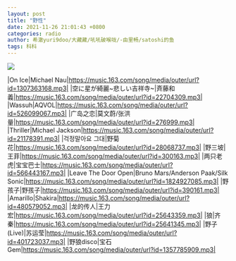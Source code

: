 ```yaml
---
layout: post
title: "野性"
date: 2021-11-26 21:01:43 +0800
categories: radio
author: 希澈yuri9doo/大藏藏/吼吼破喉咙/-由里畅/satoshi的鱼
tags: 科科
---
```

![]({{site.baseurl}}/images/cover_20211126.jpg)

|On Ice|Michael Nau|https://music.163.com/song/media/outer/url?id=1307363168.mp3|
|空に星が綺麗~悲しい吉祥寺~|斉藤和義|https://music.163.com/song/media/outer/url?id=22704309.mp3|
|Wassuh|AQVOL|https://music.163.com/song/media/outer/url?id=526099067.mp3|
|广岛之恋|莫文蔚/张洪量|https://music.163.com/song/media/outer/url?id=276999.mp3|
|Thriller|Michael Jackson|https://music.163.com/song/media/outer/url?id=21178391.mp3|
|걱정말아요 그대|野菊花|https://music.163.com/song/media/outer/url?id=28068737.mp3|
|野三坡|王菲|https://music.163.com/song/media/outer/url?id=300163.mp3|
|两只老虎|宝宝巴士|https://music.163.com/song/media/outer/url?id=566443167.mp3|
|Leave The Door Open|Bruno Mars/Anderson Paak/Silk Sonic|https://music.163.com/song/media/outer/url?id=1824927085.mp3|
|野孩子|野孩子|https://music.163.com/song/media/outer/url?id=390161.mp3|
|Amarillo|Shakira|https://music.163.com/song/media/outer/url?id=480579052.mp3|
|龙的传人|王力宏|https://music.163.com/song/media/outer/url?id=25643359.mp3|
|狼|齐秦|https://music.163.com/song/media/outer/url?id=25641345.mp3|
|野子 (Live)|苏运莹|https://music.163.com/song/media/outer/url?id=401723037.mp3|
|野狼disco|宝石Gem|https://music.163.com/song/media/outer/url?id=1357785909.mp3|

